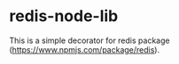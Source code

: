 # redis-node-lib

This is a simple decorator for redis package (<https://www.npmjs.com/package/redis>).
